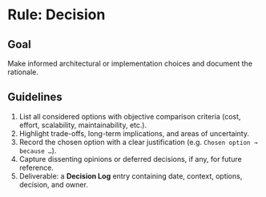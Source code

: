 Rule: Decision
===============

Goal
----
Make informed architectural or implementation choices and document the rationale.

Guidelines
----------
1. List all considered options with objective comparison criteria (cost, effort, scalability, maintainability, etc.).
2. Highlight trade-offs, long-term implications, and areas of uncertainty.
3. Record the chosen option with a clear justification (e.g. `Chosen option → because …`).
4. Capture dissenting opinions or deferred decisions, if any, for future reference.
5. Deliverable: a **Decision Log** entry containing date, context, options, decision, and owner.
